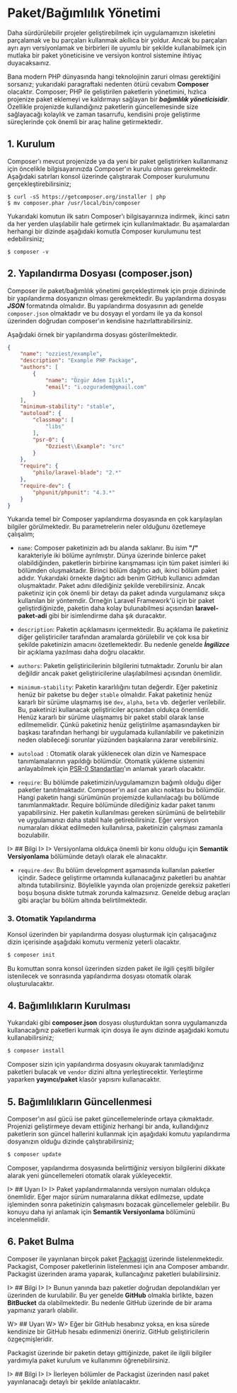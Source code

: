 # Paket/Bağımlılık Yönetimi

Daha sürdürülebilir projeler geliştirebilmek için uygulamamızın iskeletini parçalamak ve bu parçaları kullanmak akıllıca bir yoldur. Ancak bu parçaları ayrı ayrı versiyonlamak ve birbirleri ile uyumlu bir şekilde kullanabilmek için mutlaka bir paket yöneticisine ve versiyon kontrol sistemine ihtiyaç duyacaksaınız.

Bana modern PHP dünyasında hangi teknolojinin zaruri olması gerektiğini sorsanız; yukarıdaki paragraftaki nedenten ötürü cevabım **Composer** olacaktır. Composer; PHP ile geliştirilen paketlerin yönetimini, hızlıca projenize paket eklemeyi ve kaldırmayı sağlayan bir ***bağımlılık yöneticisidir***. Özellikle projenizde kullandığınız paketlerin güncellemesinde size sağlayacağı kolaylık ve zaman tasarrufu, kendisini proje geliştirme süreçlerinde çok önemli bir araç haline getirmektedir.

## 1. Kurulum

Composer'ı mevcut projenizde ya da yeni bir paket geliştirirken kullanmanız için öncelikle bilgisayarınızda Composer'ın kurulu olması gerekmektedir. Aşağıdaki satırları konsol üzerinde çalıştırarak Composer kurulumunu gerçekleştirebilirsiniz;

```
$ curl -sS https://getcomposer.org/installer | php
$ mv composer.phar /usr/local/bin/composer
```

Yukarıdaki komutun ilk satırı Composer'ı bilgisayarınıza indirmek, ikinci satırı da her yerden ulaşılabilir hale getirmek için kullanılmaktadır. Bu aşamalardan herhangi bir dizinde aşağıdaki komutla Composer kurulumunu test edebilirsiniz;

```
$ composer -v
```

## 2. Yapılandırma Dosyası (composer.json)

Composer ile paket/bağımlılık  yönetimi gerçekleştirmek için proje dizininde bir yapılandırma dosyanızın olması gerekmektedir. Bu yapılandırma dosyası ***JSON*** formatında olmalıdır. Bu yapılandırma dosyasının adı genelde `composer.json` olmaktadır ve bu dosyayı  el yordamı ile ya da konsol üzerinden doğrudan composer'ın kendisine hazırlattırabilirsiniz. 

Aşağıdaki örnek bir yapılandırma dosyası gösterilmektedir.

```json
{
    "name": "ozziest/example",
    "description": "Example PHP Package",
    "authors": [
        {
            "name": "Özgür Adem Işıklı",
            "email": "i.ozguradem@gmail.com"
        }
    ],
    "minimum-stability": "stable",
    "autoload": {
        "classmap": [
            "libs"
        ],
        "psr-0": {
            "Ozziest\\Example": "src"
        }
    },    
    "require": {
        "philo/laravel-blade": "2.*"
    },
    "require-dev": {
        "phpunit/phpunit": "4.3.*"
    }    
}
```
Yukarıda temel bir Composer yapılandırma dosyasında en çok karşılaşılan bilgiler görülmektedir. Bu parametrelerin neler olduğunu özetlemeye çalışalım;

* `name`: Composer paketinizin adı bu alanda saklanır. Bu isim **"/"** karakteriyle iki bölüme ayrılmıştır. Dünya üzerinde binlerce paket olabildiğinden, paketlerin birbirine karışmaması için tüm paket isimleri iki bölümden oluşmaktadır. Birinci bölüm dağıtıcı adı, ikinci bölüm paket adıdır. Yukarıdaki örnekte dağıtıcı adı benim GitHub kullanıcı adımdan oluşmaktadır. Paket adını dilediğiniz şekilde verebilirsiniz. Ancak paketiniz için çok önemli bir detayı da paket adında vurgulamanız sıkça kullanılan bir yöntemdir. Örneğin Laravel Framework'ü için bir paket geliştirdiğinizde, paketin daha kolay bulunabilmesi açısından **laravel-paket-adi** gibi bir isimlendirme daha şık duracaktır. 

* `description`: Paketin açıklamasını içermektedir. Bu açıklama ile paketiniz diğer geliştiriciler tarafından aramalarda görülebilir ve çok kısa bir şekilde paketinizin amacını özetlemektedir. Bu nedenle genelde ***İngilizce*** bir açıklama yazılması daha doğru olacaktır.  

* `authors`: Paketin geliştiricilerinin bilgilerini tutmaktadır. Zorunlu bir alan değildir ancak paket geliştiricilerine ulaşılabilmesi açısından önemlidir. 

* `minimum-stability`: Paketin kararlılığını tutan değerdir. Eğer paketiniz henüz bir paketse bu değer `stable` olmalıdır. Fakat paketiniz henüz kararlı bir sürüme ulaşmamış ise `dev`, `alpha`, `beta` vb. değerler verilebilir. Bu, paketinizi kullanacak geliştiriciler açısından oldukça önemlidir. Henüz kararlı bir sürüme ulaşmamış bir paket stabil olarak lanse edilmemelidir. Çünkü paketiniz henüz geliştirilme aşamasındayken bir başkası tarafından herhangi bir uygulamada kullanılabilir ve paketinizin neden olabileceği sorunlar yüzünden başkalarına zarar verebilirsiniz. 

* `autoload `: Otomatik olarak yüklenecek olan dizin ve Namespace tanımlamalarının yapıldığı bölümdür. Otomatik yükleme sistemini anlayabilmek için [PSR-0 Standartları](http://www.php-fig.org/psr/psr-0)'ın anlamak yararlı olacaktır. 

* `require`: Bu bölümde paketimizin/uygulamamızın bağımlı olduğu diğer paketler tanıtılmaktadır. Composer'ın asıl can alıcı noktası bu bölümdür. Hangi paketin hangi sürümünün projemizde kullanılacağı bu bölümde tanımlanmaktadır.  Require bölümünde dilediğiniz kadar paket tanımı yapabilirsiniz. Her paketin kullanılması gereken sürümünü de belirtebilir ve uygulamanızı daha stabil hale getirebilirsiniz. Eğer versiyon numaraları dikkat edilmeden kullanılırsa, paketinizin çalışması zamanla bozulabilir. 

I> ## Bilgi
I> 
I> Versiyonlama oldukça önemli bir konu olduğu için **Semantik Versiyonlama** bölümünde detaylı olarak ele alınacaktır.

* `require-dev`: Bu bölüm development aşamasında kullanılan paketler içindir. Sadece geliştirme ortamında kullanacağınız paketleri bu anahtar altında tutabilirsiniz. Böylelikle yayında olan projenizde gereksiz paketleri boşu boşuna diskte tutmak zorunda kalmazsınız. Genelde debug araçları gibi araçlar bu bölüm altında belirtilmektedir. 

### 3. Otomatik Yapılandırma

Konsol üzerinden bir yapılandırma dosyası oluşturmak için çalışacağınız dizin içerisinde aşağıdaki komutu vermeniz yeterli olacaktır. 

```bash
$ composer init 
```

Bu komuttan sonra konsol üzerinden sizden paket ile ilgili çeşitli bilgiler istenilecek ve sonrasında yapılandırma dosyası otomatik olarak oluşturulacaktır.

## 4. Bağımlılıkların Kurulması

Yukarıdaki gibi **composer.json** dosyası oluşturduktan sonra uygulamanızda kullanacağınız paketleri kurmak için dosya ile aynı dizinde aşağıdaki komutu kullanabilirsiniz;

```bash
$ composer install
```

Composer sizin için yapılandırma dosyasını okuyarak tanımladığınız paketleri bulacak ve `vendor` dizini altına yerleştirecektir. Yerleştirme yaparken **yayıncı/paket** klasör yapısını kullanacaktır. 

## 5. Bağımlılıkların Güncellenmesi 

Composer'ın asıl gücü ise paket güncellemelerinde ortaya çıkmaktadır. Projenizi geliştirmeye devam ettiğiniz herhangi bir anda, kullandığınız paketlerin son güncel hallerini kullanmak için aşağıdaki komutu yapılandırma dosyanızın olduğu dizinde çalıştırabilirsiniz; 

```bash
$ composer update
```

Composer, yapılandırma dosyasında belirttiğiniz versiyon bilgilerini dikkate alarak yeni güncellemeleri otomatik olarak yükleyecektir. 

I> ## Uyarı
I> 
I> Paket yapılandırmalarında versiyon numaları oldukça önemlidir. Eğer major sürüm numaralarına dikkat edilmezse, update işleminden sonra paketinizin çalışmasını bozacak güncellemeler gelebilir. Bu konuyu daha iyi anlamak için **Semantik Versiyonlama** bölümünü incelenmelidir.

## 6. Paket Bulma

Composer ile yayınlanan birçok paket  [Packagist](https://packagist.org) üzerinde listelenmektedir. Packagist, Composer paketlerinin listelenmesi için ana Composer ambarıdır. Packagist üzerinden arama yaparak, kullancağınız paketleri bulabilirsiniz.

I> ## Bilgi
I> 
I> Bunun yanında bazı paketler doğrudan depolandıkları yer üzerinden de kurulabilir. Bu yer genelde **GitHub** olmakla birlikte, bazen **BitBucket** da olabilmektedir. Bu nedenle GitHub üzerinde de bir arama yapmanız yararlı olabilir. 

W> ## Uyarı
W>
W> Eğer bir GitHub hesabınız yoksa, en kısa sürede kendinize bir GitHub hesabı edinmenizi öneririz. GitHub geliştiricilerin özgeçmişleridir.

Packagist üzerinde bir paketin detayı gittiğinizde, paket ile ilgili bilgiler yardımıyla paket kurulum ve kullanımını öğrenebilirsiniz.

I> ## Bilgi
I>
I> İlerleyen bölümler de Packagist üzerinden nasıl paket yayınlanacağı detaylı bir şekilde anlatılacaktır.
